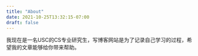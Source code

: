 ```yaml
---
title: "About"
date: 2021-10-25T13:32:15-07:00
draft: false
---
```


我现在是一名USC的CS专业研究生，写博客网站是为了记录自己学习的过程，希望我的文章能够给你带来帮助。